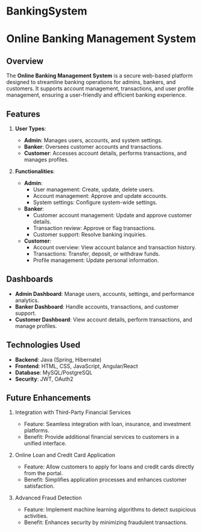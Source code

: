 # BankingSystem
# Online Banking Management System

## Overview  
The **Online Banking Management System** is a secure web-based platform designed to streamline banking operations for admins, bankers, and customers. It supports account management, transactions, and user profile management, ensuring a user-friendly and efficient banking experience.

## Features  
1. **User Types**:  
   - **Admin**: Manages users, accounts, and system settings.  
   - **Banker**: Oversees customer accounts and transactions.  
   - **Customer**: Accesses account details, performs transactions, and manages profiles.  

2. **Functionalities**:  
   - **Admin**:  
     - User management: Create, update, delete users.  
     - Account management: Approve and update accounts.  
     - System settings: Configure system-wide settings.  
   - **Banker**:  
     - Customer account management: Update and approve customer details.  
     - Transaction review: Approve or flag transactions.  
     - Customer support: Resolve banking inquiries.  
   - **Customer**:  
     - Account overview: View account balance and transaction history.  
     - Transactions: Transfer, deposit, or withdraw funds.  
     - Profile management: Update personal information.  

## Dashboards  
- **Admin Dashboard**: Manage users, accounts, settings, and performance analytics.  
- **Banker Dashboard**: Handle accounts, transactions, and customer support.  
- **Customer Dashboard**: View account details, perform transactions, and manage profiles.  

## Technologies Used  
- **Backend**: Java (Spring, Hibernate)  
- **Frontend**: HTML, CSS, JavaScript, Angular/React  
- **Database**: MySQL/PostgreSQL  
- **Security**: JWT, OAuth2
## Future Enhancements

1. Integration with Third-Party Financial Services
   - Feature: Seamless integration with loan, insurance, and investment platforms.
   - Benefit: Provide additional financial services to customers in a unified interface.

2. Online Loan and Credit Card Application
   - Feature: Allow customers to apply for loans and credit cards directly from the portal.
   - Benefit: Simplifies application processes and enhances customer satisfaction.

3. Advanced Fraud Detection
   - Feature: Implement machine learning algorithms to detect suspicious activities.
   - Benefit: Enhances security by minimizing fraudulent transactions.





